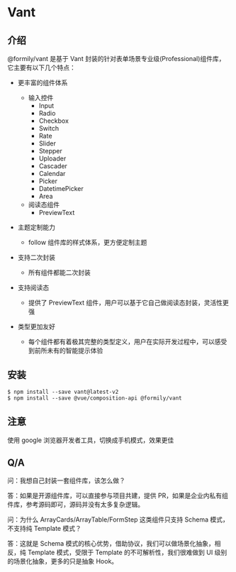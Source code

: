 # Vant

## 介绍

@formily/vant 是基于 Vant 封装的针对表单场景专业级(Professional)组件库，它主要有以下几个特点：

- 更丰富的组件体系

  - 输入控件
    - Input
    - Radio
    - Checkbox
    - Switch
    - Rate
    - Slider
    - Stepper
    - Uploader
    - Cascader
    - Calendar
    - Picker
    - DatetimePicker
    - Area
  - 阅读态组件
    - PreviewText

- 主题定制能力
  - follow 组件库的样式体系，更方便定制主题
- 支持二次封装
  - 所有组件都能二次封装
- 支持阅读态
  - 提供了 PreviewText 组件，用户可以基于它自己做阅读态封装，灵活性更强
- 类型更加友好
  - 每个组件都有着极其完整的类型定义，用户在实际开发过程中，可以感受到前所未有的智能提示体验

## 安装

```
$ npm install --save vant@latest-v2
$ npm install --save @vue/composition-api @formily/vant
```

## 注意

使用 google 浏览器开发者工具，切换成手机模式，效果更佳

## Q/A

问：我想自己封装一套组件库，该怎么做？

答：如果是开源组件库，可以直接参与项目共建，提供 PR，如果是企业内私有组件库，参考源码即可，源码并没有太多复杂逻辑。

问：为什么 ArrayCards/ArrayTable/FormStep 这类组件只支持 Schema 模式，不支持纯 Template 模式？

答：这就是 Schema 模式的核心优势，借助协议，我们可以做场景化抽象，相反，纯 Template 模式，受限于 Template 的不可解析性，我们很难做到 UI 级别的场景化抽象，更多的只是抽象 Hook。
